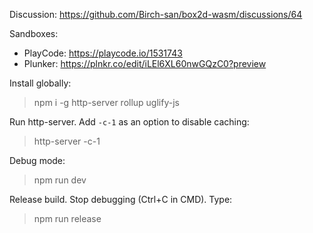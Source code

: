 Discussion: https://github.com/Birch-san/box2d-wasm/discussions/64

Sandboxes:

- PlayCode: https://playcode.io/1531743
- Plunker: https://plnkr.co/edit/iLEl6XL60nwGQzC0?preview

Install globally:

> npm i -g http-server rollup uglify-js

Run http-server. Add `-c-1` as an option to disable caching:

> http-server -c-1

Debug mode:

> npm run dev

Release build. Stop debugging (Ctrl+C in CMD). Type:

> npm run release
